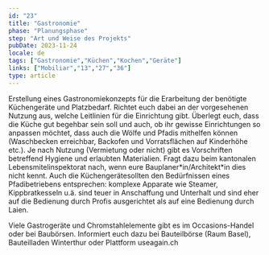 ```yaml
---
id: "23"
title: "Gastronomie"
phase: "Planungsphase"
step: "Art und Weise des Projekts"
pubDate: 2023-11-24
locale: de
tags: ["Gastronomie","Küchen","Kochen","Geräte"]
links: ["Mobiliar","13","27","36"]
type: article
---
```


Erstellung eines Gastronomiekonzepts für die Erarbeitung der benötigte Küchengeräte und Platzbedarf. Richtet euch dabei an der vorgesehenen Nutzung aus, welche Leitlinien für die Einrichtung gibt. Überlegt euch, dass die Küche gut begehbar sein soll und auch, ob ihr gewisse Einrichtungen so anpassen möchtet, dass auch die Wölfe und Pfadis mithelfen können (Waschbecken erreichbar, Backofen und Vorratsflächen auf Kinderhöhe etc.). Je nach Nutzung (Vermietung oder nicht) gibt es Vorschriften betreffend Hygiene und erlaubten Materialien. Fragt dazu beim kantonalen Lebensmitelinspektorat nach, wenn eure Bauplaner\*in/Architekt*in dies nicht kennt.
Auch die Küchengerätesollten den Bedürfnissen eines Pfadibetriebens entsprechen: komplexe Apparate wie Steamer, Kippbratkesseln u.ä. sind teuer in Anschaffung und Unterhalt und sind eher auf die Bedienung durch Profis ausgerichtet als auf eine Bedienung durch Laien.

Viele Gastrogeräte und Chromstahlelemente gibt es im Occasions-Handel oder bei Baubörsen. Informiert euch dazu bei Bauteilbörse (Raum Basel), Bauteilladen Winterthur oder Plattform useagain.ch 

